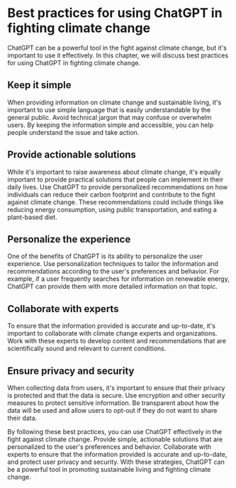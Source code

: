 Best practices for using ChatGPT in fighting climate change
===============================================================================================================

ChatGPT can be a powerful tool in the fight against climate change, but it's important to use it effectively. In this chapter, we will discuss best practices for using ChatGPT in fighting climate change.

Keep it simple
--------------

When providing information on climate change and sustainable living, it's important to use simple language that is easily understandable by the general public. Avoid technical jargon that may confuse or overwhelm users. By keeping the information simple and accessible, you can help people understand the issue and take action.

Provide actionable solutions
----------------------------

While it's important to raise awareness about climate change, it's equally important to provide practical solutions that people can implement in their daily lives. Use ChatGPT to provide personalized recommendations on how individuals can reduce their carbon footprint and contribute to the fight against climate change. These recommendations could include things like reducing energy consumption, using public transportation, and eating a plant-based diet.

Personalize the experience
--------------------------

One of the benefits of ChatGPT is its ability to personalize the user experience. Use personalization techniques to tailor the information and recommendations according to the user's preferences and behavior. For example, if a user frequently searches for information on renewable energy, ChatGPT can provide them with more detailed information on that topic.

Collaborate with experts
------------------------

To ensure that the information provided is accurate and up-to-date, it's important to collaborate with climate change experts and organizations. Work with these experts to develop content and recommendations that are scientifically sound and relevant to current conditions.

Ensure privacy and security
---------------------------

When collecting data from users, it's important to ensure that their privacy is protected and that the data is secure. Use encryption and other security measures to protect sensitive information. Be transparent about how the data will be used and allow users to opt-out if they do not want to share their data.

By following these best practices, you can use ChatGPT effectively in the fight against climate change. Provide simple, actionable solutions that are personalized to the user's preferences and behavior. Collaborate with experts to ensure that the information provided is accurate and up-to-date, and protect user privacy and security. With these strategies, ChatGPT can be a powerful tool in promoting sustainable living and fighting climate change.
